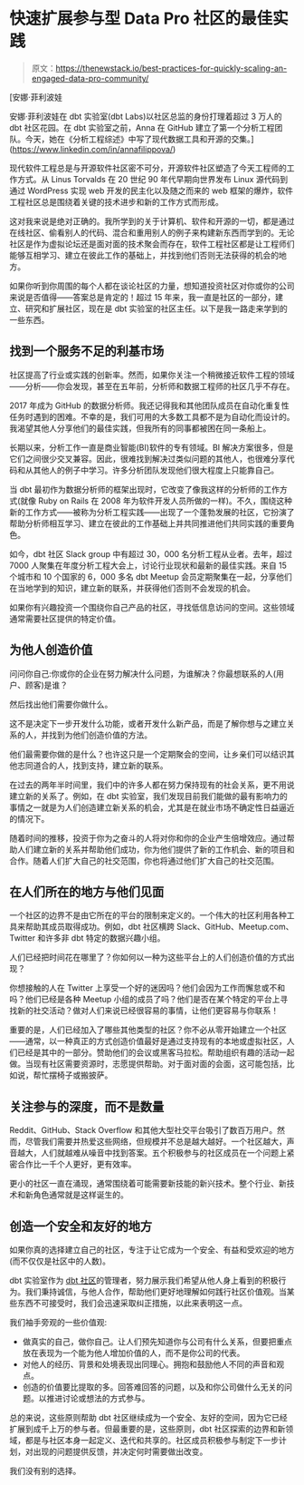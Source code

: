 # 快速扩展参与型 Data Pro 社区的最佳实践

> 原文：<https://thenewstack.io/best-practices-for-quickly-scaling-an-engaged-data-pro-community/>

[](https://www.linkedin.com/in/annafilippova/)

 [安娜·菲利波娃

安娜·菲利波娃在 dbt 实验室(dbt Labs)以社区总监的身份打理着超过 3 万人的 dbt 社区花园。在 dbt 实验室之前，Anna 在 GitHub 建立了第一个分析工程团队。今天，她在《分析工程综述》中写了现代数据工具和开源的交集。](https://www.linkedin.com/in/annafilippova/) [](https://www.linkedin.com/in/annafilippova/)

现代软件工程总是与开源软件社区密不可分，开源软件社区塑造了今天工程师的工作方式。从 Linus Torvalds 在 20 世纪 90 年代早期向世界发布 Linux 源代码到通过 WordPress 实现 web 开发的民主化以及随之而来的 web 框架的爆炸，软件工程社区总是围绕着关键的技术进步和新的工作方式而形成。

这对我来说是绝对正确的。我所学到的关于计算机、软件和开源的一切，都是通过在线社区、偷看别人的代码、混合和重用别人的例子来构建新东西而学到的。无论社区是作为虚拟论坛还是面对面的技术聚会而存在，软件工程社区都是让工程师们能够互相学习、建立在彼此工作的基础上，并找到他们否则无法获得的机会的地方。

如果你听到你周围的每个人都在谈论社区的力量，想知道投资社区对你或你的公司来说是否值得——答案总是肯定的！超过 15 年来，我一直是社区的一部分，建立、研究和扩展社区，现在是 dbt 实验室的社区主任。以下是我一路走来学到的一些东西。

## 找到一个服务不足的利基市场

社区提高了行业或实践的创新率。然而，如果你关注一个稍微接近软件工程的领域——分析——你会发现，甚至在五年前，分析师和数据工程师的社区几乎不存在。

2017 年成为 GitHub 的数据分析师。我还记得我和其他团队成员在自动化重复性任务时遇到的困难。不幸的是，我们可用的大多数工具都不是为自动化而设计的。我渴望其他人分享他们的最佳实践，但我所有的同事都被困在同一条船上。

长期以来，分析工作一直是商业智能(BI)软件的专有领域。BI 解决方案很多，但是它们之间很少交叉兼容。因此，很难找到解决过类似问题的其他人，也很难分享代码和从其他人的例子中学习。许多分析团队发现他们很大程度上只能靠自己。

当 dbt 最初作为数据分析师的框架出现时，它改变了像我这样的分析师的工作方式(就像 Ruby on Rails 在 2008 年为软件开发人员所做的一样)。不久，围绕这种新的工作方式——被称为分析工程实践——出现了一个蓬勃发展的社区，它扮演了帮助分析师相互学习、建立在彼此的工作基础上并共同推进他们共同实践的重要角色。

如今，dbt 社区 Slack group 中有超过 30，000 名分析工程从业者。去年，超过 7000 人聚集在年度分析工程大会上，讨论行业现状和最新的最佳实践。来自 15 个城市和 10 个国家的 6，000 多名 dbt Meetup 会员定期聚集在一起，分享他们在当地学到的知识，建立新的联系，并获得他们否则不会发现的机会。

如果你有兴趣投资一个围绕你自己产品的社区，寻找低信息访问的空间。这些领域通常需要社区提供的特定价值。

## 为他人创造价值

问问你自己:你或你的企业在努力解决什么问题，为谁解决？你最想联系的人(用户、顾客)是谁？

然后找出他们需要你做什么。

这不是决定下一步开发什么功能，或者开发什么新产品，而是了解你想与之建立关系的人，并找到为他们创造价值的方法。

他们最需要你做的是什么？也许这只是一个定期聚会的空间，让乡亲们可以结识其他志同道合的人，找到支持，建立新的联系。

在过去的两年半时间里，我们中的许多人都在努力保持现有的社会关系，更不用说建立新的关系了。例如，在 dbt 实验室，我们发现目前我们能做的最有影响力的事情之一就是为人们创造建立新关系的机会，尤其是在就业市场不确定性日益逼近的情况下。

随着时间的推移，投资于你为之奋斗的人将对你和你的企业产生倍增效应。通过帮助人们建立新的关系并帮助他们成功，你为他们提供了新的工作机会、新的项目和合作。随着人们扩大自己的社交范围，你也将通过他们扩大自己的社交范围。

## 在人们所在的地方与他们见面

一个社区的边界不是由它所在的平台的限制来定义的。一个伟大的社区利用各种工具来帮助其成员取得成功。例如，dbt 社区横跨 Slack、GitHub、Meetup.com、Twitter 和许多非 dbt 特定的数据兴趣小组。

人们已经把时间花在哪里了？你如何以一种为这些平台上的人们创造价值的方式出现？

你想接触的人在 Twitter 上享受一个好的迷因吗？他们会因为工作而懈怠或不和吗？他们已经是各种 Meetup 小组的成员了吗？他们是否在某个特定的平台上寻找新的社交活动？做对人们来说已经很容易的事情，让他们更容易与你联系！

重要的是，人们已经加入了哪些其他类型的社区？你不必从零开始建立一个社区——通常，以一种真正的方式创造价值最好是通过支持现有的本地或虚拟社区，人们已经是其中的一部分。赞助他们的会议或黑客马拉松。帮助组织有趣的活动一起做。当现有社区需要资源时，志愿提供帮助。对于面对面的会面，这可能包括，比如说，帮忙摆椅子或搬披萨。

## 关注参与的深度，而不是数量

Reddit、GitHub、Stack Overflow 和其他大型社交平台吸引了数百万用户。然而，尽管我们需要并热爱这些网络，但规模并不总是越大越好。一个社区越大，声音越大，人们就越难从噪音中找到答案。五个积极参与的社区成员在一个问题上紧密合作比一千个人更好，更有效率。

更小的社区一直在涌现，通常围绕着可能需要新技能的新兴技术。整个行业、新技术和新角色通常就是这样诞生的。

## 创造一个安全和友好的地方

如果你真的选择建立自己的社区，专注于让它成为一个安全、有益和受欢迎的地方(而不仅仅是社区中的人数)。

dbt 实验室作为 [dbt 社区](https://www.getdbt.com/community/)的管理者，努力展示我们希望从他人身上看到的积极行为。我们秉持诚信，与他人合作，帮助他们更好地理解如何践行社区价值观。当某些东西不可接受时，我们会迅速采取纠正措施，以此来表明这一点。

我们袖手旁观的一些价值观:

*   做真实的自己，做你自己。让人们预先知道你与公司有什么关系，但要把重点放在表现为一个能为他人增加价值的人，而不是你公司的代表。
*   对他人的经历、背景和处境表现出同理心。拥抱和鼓励他人不同的声音和观点。
*   创造的价值要比提取的多。回答难回答的问题，以及和你公司做什么无关的问题。以推进讨论或想法的方式参与。

总的来说，这些原则帮助 dbt 社区继续成为一个安全、友好的空间，因为它已经扩展到成千上万的参与者。但最重要的是，这些原则，dbt 社区探索的边界和新领域，都是与社区本身一起定义、迭代和共享的。社区成员积极参与制定下一步计划，对出现的问题提供反馈，并决定何时需要做出改变。

我们没有别的选择。

<svg xmlns:xlink="http://www.w3.org/1999/xlink" viewBox="0 0 68 31" version="1.1"><title>Group</title> <desc>Created with Sketch.</desc></svg>